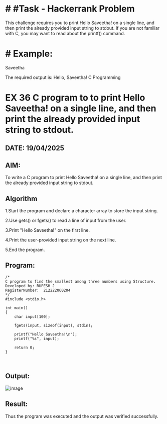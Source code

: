 # # #Task - Hackerrank Problem

This challenge requires you to print Hello Saveetha! on a single line, and then print the already provided input string to stdout. If you are not familiar with C, you may want to read about the printf() command.

# # Example:

Saveetha

The required output is: Hello, Saveetha! C Programming


# EX 36 C program to to print Hello Saveetha! on a single line, and then print the already provided input string to stdout.
## DATE: 19/04/2025
## AIM:
To write a C program to print Hello Saveetha! on a single line, and then print the already provided input string to stdout.

## Algorithm
1.Start the program and declare a character array to store the input string.

2.Use gets() or fgets() to read a line of input from the user.

3.Print "Hello Saveetha!" on the first line.

4.Print the user-provided input string on the next line.

5.End the program.

## Program:
```
/*
C program to find the smallest among three numbers using Structure.
Developed by: RUPESH J
RegisterNumber:  212222060204
*/
#include <stdio.h>

int main()
{
    char input[100];

    fgets(input, sizeof(input), stdin);

    printf("Hello Saveetha!\n");
    printf("%s", input);

    return 0;
}



```

## Output:

![image](https://github.com/user-attachments/assets/0c727c49-7a16-472a-9493-09dc98634d16)


## Result:
Thus the program was executed and the output was verified successfully.
